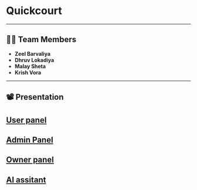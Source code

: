 # Quickcourt

---

## 👨‍💻 Team Members
- **Zeel Barvaliya**
- **Dhruv Lokadiya**
- **Malay Sheta**
- **Krish Vora**

---

## 📽️ Presentation
[User panel](https://youtu.be/84Mt7nBZGo4)
---
[Admin Panel](https://youtu.be/izdhIyJuv7E)
---
[Owner panel](https://youtu.be/fgwhDd1e8_k)
---
[AI assitant](https://youtu.be/k6OTFmyNhT4)
---
